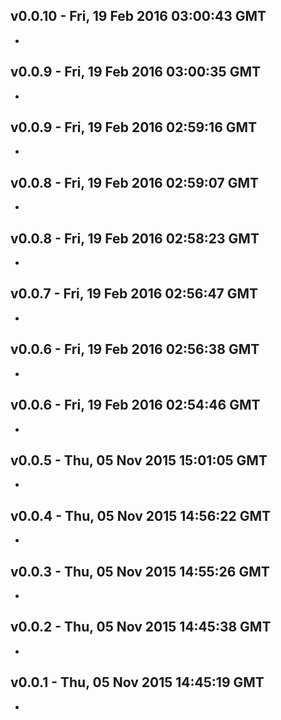 v0.0.10 - Fri, 19 Feb 2016 03:00:43 GMT
---------------------------------------

- 


v0.0.9 - Fri, 19 Feb 2016 03:00:35 GMT
--------------------------------------

- 


v0.0.9 - Fri, 19 Feb 2016 02:59:16 GMT
--------------------------------------

- 


v0.0.8 - Fri, 19 Feb 2016 02:59:07 GMT
--------------------------------------

- 


v0.0.8 - Fri, 19 Feb 2016 02:58:23 GMT
--------------------------------------

- 


v0.0.7 - Fri, 19 Feb 2016 02:56:47 GMT
--------------------------------------

- 


v0.0.6 - Fri, 19 Feb 2016 02:56:38 GMT
--------------------------------------

- 


v0.0.6 - Fri, 19 Feb 2016 02:54:46 GMT
--------------------------------------

- 


v0.0.5 - Thu, 05 Nov 2015 15:01:05 GMT
--------------------------------------

- 


v0.0.4 - Thu, 05 Nov 2015 14:56:22 GMT
--------------------------------------

- 


v0.0.3 - Thu, 05 Nov 2015 14:55:26 GMT
--------------------------------------

- 


v0.0.2 - Thu, 05 Nov 2015 14:45:38 GMT
--------------------------------------

- 


v0.0.1 - Thu, 05 Nov 2015 14:45:19 GMT
--------------------------------------

- 



